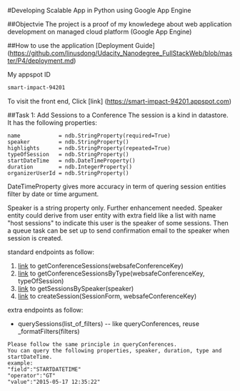 #Developing Scalable App in Python using Google App Engine

##Objectvie
The project is a proof of my knowledege about web application development on managed cloud platform (Google App Engine)

##How to use the application
[Deployment Guide] (https://github.com/linusdong/Udacity_Nanodegree_FullStackWeb/blob/master/P4/deployment.md)

My appspot ID
```BASH
smart-impact-94201
```
To visit the front end, Click [link] (https://smart-impact-94201.appspot.com)

##Task 1: Add Sessions to a Conference
The session is a kind in datastore. It has the following properties:

    name            = ndb.StringProperty(required=True)
    speaker         = ndb.StringProperty()
    highlights      = ndb.StringProperty(repeated=True)
    typeOfSession   = ndb.StringProperty()
    startDateTime   = ndb.DateTimeProperty()
    duration        = ndb.IntegerProperty()
    organizerUserId = ndb.StringProperty()

DateTimeProperty gives more accuracy in term of quering session entities filter by date or time argument.

Speaker is a string property only. Further enhancement needed. Speaker entity could derive from user entity with extra field like a list with name "host sessions" to indicate this user is the speaker of some sessions. Then a queue task can be set up to send confirmation email to the speaker when session is created.

standard endpoints as follow:

1. [link](https://apis-explorer.appspot.com/apis-explorer/?base=https://smart-impact-94201.appspot.com/_ah/api#p/conference/v1/conference.getConferenceSessions) to getConferenceSessions(websafeConferenceKey)
1. [link](https://apis-explorer.appspot.com/apis-explorer/?base=https://smart-impact-94201.appspot.com/_ah/api#p/conference/v1/conference.getConferenceSessionsByType) to getConferenceSessionsByType(websafeConferenceKey, typeOfSession)
1. [link](https://apis-explorer.appspot.com/apis-explorer/?base=https://smart-impact-94201.appspot.com/_ah/api#p/conference/v1/conference.getSessionsBySpeaker) to getSessionsBySpeaker(speaker) 
1. [link](https://apis-explorer.appspot.com/apis-explorer/?base=https://smart-impact-94201.appspot.com/_ah/api#p/conference/v1/conference.createSession) to createSession(SessionForm, websafeConferenceKey)

extra endpoints as follow:

* querySessions(list_of_filters) -- like queryConferences, reuse _formatFilters(filters)

``` 
Please follow the same principle in queryConferences.
You can query the following properties, speaker, duration, type and startDateTime.
example:
"field":"STARTDATETIME"
"operator":"GT"
"value":"2015-05-17 12:35:22"
```
